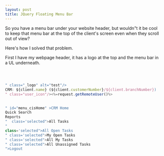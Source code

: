```yaml
---
layout: post
title: JQuery Floating Menu Bar
---
```


So you have a menu bar under your website header, but wouldn"t it be
cool to keep that menu bar at the top of the client's screen even when
they scroll out of view?

Here's how I solved that problem.

First I have my webpage header, it has a logo at the top and the menu
bar in a UL underneath.

``` {.js name="code"}
    
        
                        
" class="_logo" alt="test"/>                         
CRM: ${client.name} (${client.customerNumber}/${client.branchNumber})            
" class="user_icon"/><%=request.getRemoteUser()%>        
                      
            
" id="menu_cisHome" >CRM Home            
Quick Search            
Reports            
"  class='selected">All Tasks
"  
class='selected">All Open Tasks            
" class='selected">My Open Tasks            
" class='selected">All My Tasks            
" class='selected">All Unassigned Tasks                           
">Logout                                     
                                    
              
